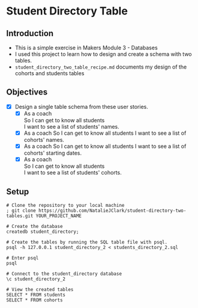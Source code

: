 # Student Directory Table

## Introduction
- This is a simple exercise in Makers Module 3 - Databases
- I used this project to learn how to design and create a schema with two tables.
- `student_directory_two_table_recipe.md` documents my design of the cohorts and students tables
  
## Objectives
- [x] Design a single table schema from these user stories.
  - [x] As a coach  
        So I can get to know all students  
        I want to see a list of students' names.
  - [x] As a coach
        So I can get to know all students
        I want to see a list of cohorts' names.
  - [x] As a coach
        So I can get to know all students
        I want to see a list of cohorts' starting dates.
  - [x] As a coach  
        So I can get to know all students  
        I want to see a list of students' cohorts.
        
## Setup

```shell
# Clone the repository to your local machine
; git clone https://github.com/NatalieJClark/student-directory-two-tables.git YOUR_PROJECT_NAME

# Create the database
createdb student_directory;

# Create the tables by running the SQL table file with psql.
psql -h 127.0.0.1 student_directory_2 < students_directory_2.sql

# Enter psql
psql

# Connect to the student_directory database
\c student_directory_2

# View the created tables
SELECT * FROM students
SELECT * FROM cohorts
```
